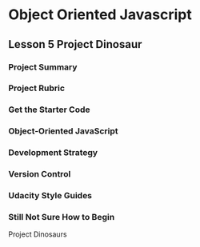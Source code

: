 # Object Oriented Javascript

## Lesson 5 Project Dinosaur

### Project Summary

### Project Rubric

### Get the Starter Code

### Object-Oriented JavaScript

### Development Strategy

### Version Control

### Udacity Style Guides

### Still Not Sure How to Begin

Project Dinosaurs
